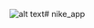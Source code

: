 ![alt text](https://www.behance.net/gallery/125700171/Nike-Mobile-app-Concept/modules/713832785)# nike_app
